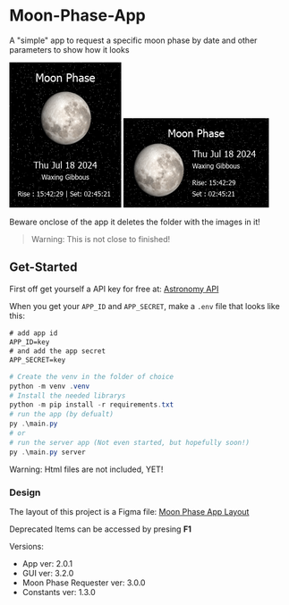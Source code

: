 # Moon-Phase-App

A "simple" app to request a specific moon phase by date and other parameters to show how it looks

![Demo 200x260](assets/images/demo_200x260.png "Demo_200x260")
![Demo 260x160](assets/images/demo_260x160.png "Demo_260x160")

Beware onclose of the app it deletes the folder with the images in it!

> Warning: This is not close to finished!

## Get-Started

First off get yourself a API key for free at: [Astronomy API](https://docs.astronomyapi.com/)

When you get your `APP_ID` and `APP_SECRET`, make a `.env` file that looks like this:

```properties
# add app id
APP_ID=key
# and add the app secret
APP_SECRET=key
```

```PowerShell
# Create the venv in the folder of choice
python -m venv .venv
# Install the needed librarys
python -m pip install -r requirements.txt
# run the app (by defualt)
py .\main.py
# or
# run the server app (Not even started, but hopefully soon!)
py .\main.py server
```

Warning: Html files are not included, YET!

### Design

The layout of this project is a Figma file:
[Moon Phase App Layout](https://www.figma.com/design/45IkxmpJ02QLcfx7dg3Ve6/Moon-Phase-App?node-id=0-1&t=NAOEOGGjnye4eSVL-1)

Deprecated Items can be accessed by presing **F1**

Versions:

- App ver: 2.0.1
- GUI ver: 3.2.0
- Moon Phase Requester ver: 3.0.0
- Constants ver: 1.3.0
